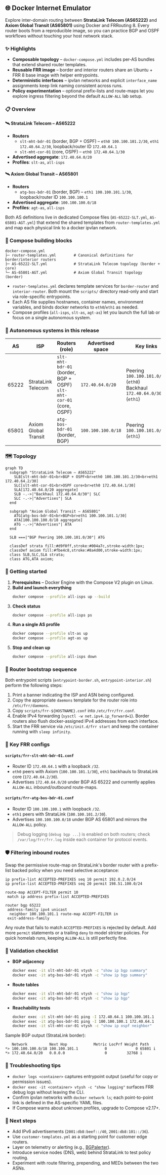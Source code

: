 ## 🌐 Docker Internet Emulator

Explore inter-domain routing between **StrataLink Telecom (AS65222)** and **Axiom Global Transit (AS65801)** using Docker and FRRouting 8. Every router boots from a reproducible image, so you can practice BGP and OSPF workflows without touching your host network stack.

### ✨ Highlights

- **Composable topology** – `docker-compose.yml` includes per-AS bundles that extend shared router templates.
- **Reusable FRR image** – border and interior routers share an Ubuntu + FRR 8 base image with helper entrypoints.
- **Deterministic interfaces** – ipvlan networks and explicit `interface_name` assignments keep link naming consistent across runs.
- **Policy experimentation** – optional prefix-lists and route-maps let you explore ingress filtering beyond the default `ALLOW-ALL` lab setup.

### 📋 Overview

#### 🛰️ StrataLink Telecom – AS65222

- **Routers**
  - `slt-mht-bdr-01` (border, BGP + OSPF) – `eth0 100.100.101.2/30`, `eth1 172.40.64.2/30`, loopback/router ID `172.40.64.1`
  - `slt-mht-cor-01` (core, OSPF) – `eth0 172.40.64.1/30`
- **Advertised aggregate**: `172.40.64.0/20`
- **Profiles**: `slt-as`, `all-isps`

#### 🛰️ Axiom Global Transit – AS65801

- **Routers**
  - `atg-bos-bdr-01` (border, BGP) – `eth1 100.100.101.1/30`, loopback/router ID `100.100.100.1`
- **Advertised aggregate**: `100.100.100.0/18`
- **Profiles**: `agt-as`, `all-isps`

Both AS definitions live in dedicated Compose files (`AS-65222-SLT.yml`, `AS-65801-AGT.yml`) that extend the shared templates from `router-templates.yml` and map each physical link to a docker ipvlan network.

### 🧩 Compose building blocks

```
docker-compose.yml
├─ router-templates.yml        # Canonical definitions for border/interior routers
├─ AS-65222-SLT.yml            # StrataLink Telecom topology (border + core)
└─ AS-65801-AGT.yml            # Axiom Global Transit topology (border)
```

- `router-templates.yml` declares template services for `border-router` and `interior-router`. Both mount the `scripts/` directory read-only and start via role-specific entrypoints.
- Each AS file supplies hostnames, container names, environment variables, and binds docker networks to `eth0`/`eth1` as needed.
- Compose profiles (`all-isps`, `slt-as`, `agt-as`) let you launch the full lab or focus on a single autonomous system.

### 📡 Autonomous systems in this release

| AS    | ISP                     | Routers (role)                                                                 | Advertised space          | Key links                                                |
|-------|-------------------------|--------------------------------------------------------------------------------|---------------------------|----------------------------------------------------------|
| 65222 | StrataLink Telecom      | `slt-mht-bdr-01` (border, BGP + OSPF)<br>`slt-mht-cor-01` (core, OSPF)         | `172.40.64.0/20`          | Peering `100.100.101.0/30` (`eth0`)<br>Backhaul `172.40.64.0/30` (`eth1`) |
| 65801 | Axiom Global Transit    | `atg-bos-bdr-01` (border, BGP)                                                 | `100.100.100.0/18`        | Peering `100.100.101.0/30` (`eth1`)                      |

### 🗺️ Topology

```mermaid
graph TD
  subgraph "StrataLink Telecom – AS65222"
    SLB[slt-mht-bdr-01<br>BGP + OSPF<br>eth0 100.100.101.2/30<br>eth1 172.40.64.2/30]
    SLC[slt-mht-cor-01<br>OSPF core<br>eth0 172.40.64.1/30]
    SLA[172.40.64.0/20 aggregate]
    SLB -.->|"Backhaul 172.40.64.0/30"| SLC
    SLC -.->|"Advertises"| SLA
  end

  subgraph "Axiom Global Transit – AS65801"
    ATG[atg-bos-bdr-01<br>BGP<br>eth1 100.100.101.1/30]
    ATA[100.100.100.0/18 aggregate]
    ATG -.->|"Advertises"| ATA
  end

  SLB ===|"BGP Peering 100.100.101.0/30"| ATG

  classDef strata fill:#d9f0ff,stroke:#004a7c,stroke-width:1px;
  classDef axiom fill:#fbe4c8,stroke:#8a4d00,stroke-width:1px;
  class SLB,SLC,SLA strata;
  class ATG,ATA axiom;
```

### 🚀 Getting started

1. **Prerequisites** – Docker Engine with the Compose V2 plugin on Linux.
2. **Build and launch everything**
   ```bash
   docker compose --profile all-isps up --build
   ```
3. **Check status**
   ```bash
   docker compose --profile all-isps ps
   ```
4. **Run a single AS profile**
   ```bash
   docker compose --profile slt-as up
   docker compose --profile agt-as up
   ```
5. **Stop and clean up**
   ```bash
   docker compose --profile all-isps down
   ```

### 🔧 Router bootstrap sequence

Both entrypoint scripts (`entrypoint-border.sh`, `entrypoint-interior.sh`) perform the following steps:

1. Print a banner indicating the ISP and ASN being configured.
2. Copy the appropriate `daemons` template for the router role into `/etc/frr/daemons`.
3. Copy `scripts/frr-${HOSTNAME}.conf` into `/etc/frr/frr.conf`.
4. Enable IPv4 forwarding (`sysctl -w net.ipv4.ip_forward=1`). Border routers also flush docker-assigned IPv4 addresses from each interface.
5. Start the FRR service via `/etc/init.d/frr start` and keep the container running with `sleep infinity`.

### 📑 Key FRR configs

#### `scripts/frr-slt-mht-bdr-01.conf`

- Router ID `172.40.64.1` with a loopback `/32`.
- `eth0` peers with Axiom (`100.100.101.1/30`), `eth1` backhauls to StrataLink core (`172.40.64.2/30`).
- Advertises `172.40.64.0/20` under BGP AS 65222 and currently applies `ALLOW-ALL` inbound/outbound route-maps.

#### `scripts/frr-atg-bos-bdr-01.conf`

- Router ID `100.100.100.1` with loopback `/32`.
- `eth1` peers with StrataLink (`100.100.101.2/30`).
- Advertises `100.100.100.0/18` under BGP AS 65801 and mirrors the `ALLOW-ALL` policy.

> Debug logging (`debug bgp ...`) is enabled on both routers; check `/var/log/frr/frr.log` inside each container for protocol events.

### 🛡️ Filtering inbound routes

Swap the permissive route-map on StrataLink's border router with a prefix-list backed policy when you need selective acceptance:

```text
ip prefix-list ACCEPTED-PREFIXES seq 10 permit 192.0.2.0/24
ip prefix-list ACCEPTED-PREFIXES seq 20 permit 198.51.100.0/24

route-map ACCEPT-FILTER permit 10
 match ip address prefix-list ACCEPTED-PREFIXES

router bgp 65222
 address-family ipv4 unicast
  neighbor 100.100.101.1 route-map ACCEPT-FILTER in
 exit-address-family
```

Any route that fails to match `ACCEPTED-PREFIXES` is rejected by default. Add more `permit` statements or a trailing `deny` to model stricter policies. For quick homelab runs, keeping `ALLOW-ALL` is still perfectly fine.

### 🧪 Validation checklist

- **BGP adjacency**
  ```bash
  docker exec -it slt-mht-bdr-01 vtysh -c "show ip bgp summary"
  docker exec -it atg-bos-bdr-01 vtysh -c "show ip bgp summary"
  ```
- **Route tables**
  ```bash
  docker exec -it slt-mht-bdr-01 vtysh -c "show ip bgp"
  docker exec -it atg-bos-bdr-01 vtysh -c "show ip bgp"
  ```
- **Reachability tests**
  ```bash
  docker exec -it slt-mht-bdr-01 ping -I 172.40.64.1 100.100.101.1
  docker exec -it atg-bos-bdr-01 ping -I 100.100.100.1 172.40.64.1
  docker exec -it slt-mht-cor-01 vtysh -c "show ip ospf neighbor"
  ```

Sample BGP output (StrataLink border):

```
   Network          Next Hop            Metric LocPrf Weight Path
*> 100.100.100.0/18 100.100.101.1            0             0 65801 i
*> 172.40.64.0/20   0.0.0.0                  0         32768 i
```

### 🐞 Troubleshooting tips

- `docker logs <container>` captures entrypoint output (useful for copy or permission issues).
- `docker exec -it <container> vtysh -c "show logging"` surfaces FRR debug logs without leaving the CLI.
- Confirm ipvlan networks with `docker network ls`; each point-to-point link is defined in the AS-specific YAML files.
- If Compose warns about unknown profiles, upgrade to Compose v2.17+.

### 🧭 Next steps

- Add IPv6 advertisements (`2001:db8:beef::/40`, `2001:db8:101::/36`).
- Use `customer-templates.yml` as a starting point for customer edge routers.
- Layer on telemetry or alerting (e.g., [BGPalerter](https://github.com/nttgin/BGPalerter)).
- Introduce service nodes (DNS, web) behind StrataLink to test policy routing.
- Experiment with route filtering, prepending, and MEDs between the two ASNs.